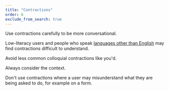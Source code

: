 ```yaml
---
title: "Contractions"
order: 6
exclude_from_search: true
---
```


Use contractions carefully to be more conversational.

Low-literacy users and people who speak [languages other than English](/accessibility-inclusivity/#languages-other-than-english) may find contractions difficult to understand.

Avoid less common colloquial contractions like you'd.

Always consider the context.

Don't use contractions where a user may misunderstand what they are being asked to do, for example on a form.
